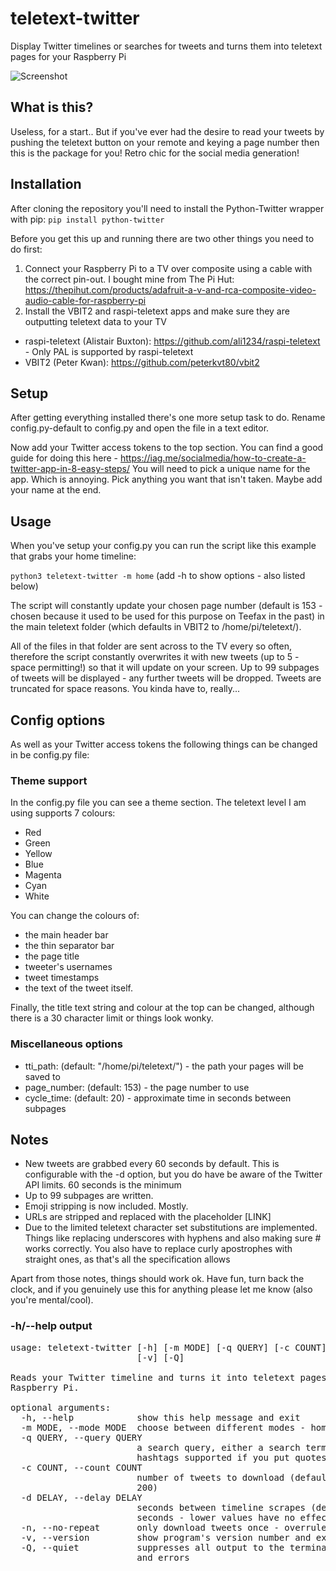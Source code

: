 # teletext-twitter
Display Twitter timelines or searches for tweets and turns them into teletext pages for your Raspberry Pi

![Screenshot](https://i.imgur.com/18rMJVq.jpg "Screenshot 1")

## What is this?
Useless, for a start.. But if you've ever had the desire to read your tweets by pushing the teletext button on your remote and keying a page number then this is the package for you! Retro chic for the social media generation!

## Installation
After cloning the repository you'll need to install the Python-Twitter wrapper with pip:
`pip install python-twitter`

Before you get this up and running there are two other things you need to do first:

1) Connect your Raspberry Pi to a TV over composite using a cable with the correct pin-out. I bought mine from The Pi Hut: https://thepihut.com/products/adafruit-a-v-and-rca-composite-video-audio-cable-for-raspberry-pi
2) Install the VBIT2 and raspi-teletext apps and make sure they are outputting teletext data to your TV

* raspi-teletext (Alistair Buxton): https://github.com/ali1234/raspi-teletext - Only PAL is supported by raspi-teletext
* VBIT2 (Peter Kwan): https://github.com/peterkvt80/vbit2

## Setup
After getting everything installed there's one more setup task to do. Rename config.py-default to config.py and open the file in a text editor.

Now add your Twitter access tokens to the top section. You can find a good guide for doing this here - https://iag.me/socialmedia/how-to-create-a-twitter-app-in-8-easy-steps/ You will need to pick a unique name for the app. Which is annoying. Pick anything you want that isn't taken. Maybe add your name at the end.

## Usage

When you've setup your config.py you can run the script like this example that grabs your home timeline:

`python3 teletext-twitter -m home` (add -h to show options - also listed below)

The script will constantly update your chosen page number (default is 153 - chosen because it used to be used for this purpose on Teefax in the past) in the main teletext folder (which defaults in VBIT2 to /home/pi/teletext/).

All of the files in that folder are sent across to the TV every so often, therefore the script constantly overwrites it with new tweets (up to 5 - space permitting!) so that it will update on your screen. Up to 99 subpages of tweets will be displayed - any further tweets will be dropped. Tweets are truncated for space reasons. You kinda have to, really...

## Config options

As well as your Twitter access tokens the following things can be changed in be config.py file:

### Theme support
In the config.py file you can see a theme section. The teletext level I am using supports 7 colours:
* Red 
* Green
* Yellow
* Blue
* Magenta
* Cyan
* White

You can change the colours of:
- the main header bar
- the thin separator bar
- the page title
- tweeter's usernames
- tweet timestamps
- the text of the tweet itself.

Finally, the title text string and colour at the top can be changed, although there is a 30 character limit or things look wonky.

### Miscellaneous options

- tti_path: (default: "/home/pi/teletext/") - the path your pages will be saved to
- page_number: (default: 153) - the page number to use
- cycle_time: (default: 20) - approximate time in seconds between subpages

## Notes
* New tweets are grabbed every 60 seconds by default. This is configurable with the -d option, but you do have be aware of the Twitter API limits. 60 seconds is the minimum
* Up to 99 subpages are written.
* Emoji stripping is now included. Mostly.
* URLs are stripped and replaced with the placeholder [LINK]
* Due to the limited teletext character set substitutions are implemented. Things like replacing underscores with hyphens and also making sure # works correctly. You also have to replace curly apostrophes with straight ones, as that's all the specification allows

Apart from those notes, things should work ok. Have fun, turn back the clock, and if you genuinely use this for anything please let me know (also you're mental/cool).

### -h/--help output

<pre>
usage: teletext-twitter [-h] [-m MODE] [-q QUERY] [-c COUNT] [-d DELAY] [-n]
                        [-v] [-Q]

Reads your Twitter timeline and turns it into teletext pages for your
Raspberry Pi.

optional arguments:
  -h, --help            show this help message and exit
  -m MODE, --mode MODE  choose between different modes - home, user or search
  -q QUERY, --query QUERY
                        a search query, either a search term or a username.
                        hashtags supported if you put quotes around the string
  -c COUNT, --count COUNT
                        number of tweets to download (default is 5, capped at
                        200)
  -d DELAY, --delay DELAY
                        seconds between timeline scrapes (default is 60
                        seconds - lower values have no effect)
  -n, --no-repeat       only download tweets once - overrules -d switch
  -v, --version         show program's version number and exit
  -Q, --quiet           suppresses all output to the terminal except warnings
                        and errors
</pre>
